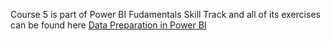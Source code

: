 Course 5 is part of Power BI Fudamentals Skill Track and all of its exercises can be found here
[Data Preparation in Power BI](https://github.com/xShaimaa/DataCamp-Power-BI-Fundamentals-Skill-Track/tree/master/05-Data-Preparation-in-Power-BI) 